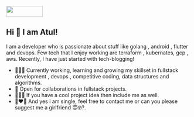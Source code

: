 <img src="https://komarev.com/ghpvc/?username=atul161" width="100" height="30">

## Hi 👋 I am Atul! 
I am a developer who is passionate about stuff like golang , android , flutter and devops. Few tech that I enjoy working are terraform , kubernates, gcp , aws. Recently, I have just started with tech-blogging!
- 👨🏽‍💻 Currently working, learning and growing my skillset in fullstack development , devops , competitive coding, data structures and algorithms.
- 🤝 Open for collaborations in fullstack projects.
- 🕵🏼‍♂️ If you have a cool project idea then include me as well.
- 👩‍❤️‍👨 And yes i am single, feel free to contact me or can you please suggest me a girlfriend 😇🤓?.



